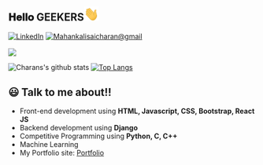<h2> 𝐇𝐞𝐥𝐥𝐨 GEEKERS<img src="https://raw.githubusercontent.com/ABSphreak/ABSphreak/master/gifs/Hi.gif" width="30px"></h2>


[![LinkedIn](https://img.shields.io/static/v1?label=LinkedIn&message=%20&color=orange&logo=LinkedIn&style=flat-square&logoColor=white)](https://www.linkedin.com/in/mahankali-sai-charan-b89054176/)
[![Mahankalisaicharan@gmail](https://img.shields.io/static/v1?label=mahankalisaicharan@gmail.com.ch&message=%20&color=red&logo=gmail&style=flat-square&logoColor=white)](mailto:mahankalisaicharan@gmail.com)


<img align='center' src='https://user-images.githubusercontent.com/5713670/87202985-820dcb80-c2b6-11ea-9f56-7ec461c497c3.gif' width='200"'>

![Charans's github stats](https://github-readme-stats.vercel.app/api?username=Saicharan67&show_icons=true&theme=radical)
[![Top Langs](https://github-readme-stats.vercel.app/api/top-langs/?username=Saicharan67&show_icons=true&theme=tokyonight)](https://github.com/Anagha-2000?tab=repositories)

## 😃 Talk to me about!!

- Front-end development using **HTML, Javascript, CSS, Bootstrap, React JS**
- Backend development using **Django**
- Competitive Programming using **Python, C, C++**
- Machine Learning
- My Portfolio site: [Portfolio](https://saicharan67.github.io/PortFolio/)



